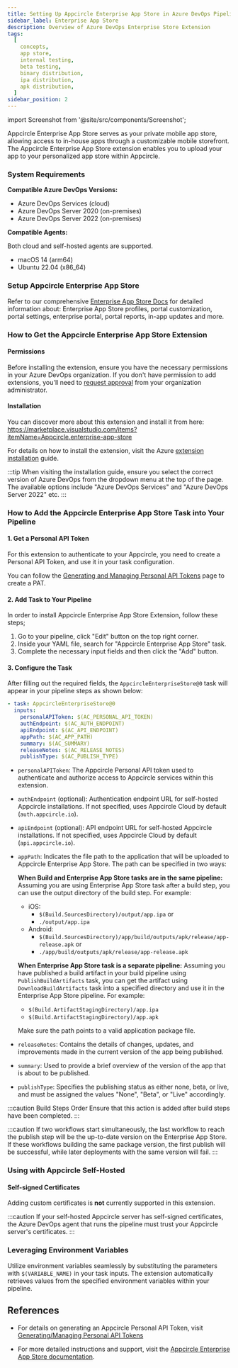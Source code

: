 ```yaml
---
title: Setting Up Appcircle Enterprise App Store in Azure DevOps Pipeline
sidebar_label: Enterprise App Store
description: Overview of Azure DevOps Enterprise Store Extension
tags:
  [
    concepts,
    app store,
    internal testing,
    beta testing,
    binary distribution,
    ipa distribution,
    apk distribution,
  ]
sidebar_position: 2
---
```


import Screenshot from '@site/src/components/Screenshot';

<!-- ATTENTION: Documentation at README of this extension's repository
has table of contents that references to the titles in this document. -->

Appcircle Enterprise App Store serves as your private mobile app store, allowing access to in-house apps through a customizable mobile storefront. The Appcircle Enterprise App Store extension enables you to upload your app to your personalized app store within Appcircle.

### System Requirements

**Compatible Azure DevOps Versions:**

- Azure DevOps Services (cloud)
- Azure DevOps Server 2020 (on-premises)
- Azure DevOps Server 2022 (on-premises)

**Compatible Agents:**

Both cloud and self-hosted agents are supported.

- macOS 14 (arm64)
- Ubuntu 22.04 (x86_64)

### Setup Appcircle Enterprise App Store

Refer to our comprehensive [Enterprise App Store Docs](/enterprise-app-store) for detailed information about: Enterprise App Store profiles, portal customization, portal settings, enterprise portal, portal reports, in-app updates and more.

### How to Get the Appcircle Enterprise App Store Extension

#### Permissions

Before installing the extension, ensure you have the necessary permissions in your Azure DevOps organization. If you don't have permission to add extensions, you'll need to [request approval](https://learn.microsoft.com/en-us/azure/devops/marketplace/request-extensions) from your organization administrator.

#### Installation

You can discover more about this extension and install it from here:
https://marketplace.visualstudio.com/items?itemName=Appcircle.enterprise-app-store

For details on how to install the extension, visit the Azure [extension installation](https://learn.microsoft.com/en-us/azure/devops/marketplace/install-extension) guide.

:::tip
When visiting the installation guide, ensure you select the correct version of Azure DevOps from the dropdown menu at the top of the page. The available options include "Azure DevOps Services" and "Azure DevOps Server 2022" etc.
:::

### How to Add the Appcircle Enterprise App Store Task into Your Pipeline

#### 1. Get a Personal API Token

For this extension to authenticate to your Appcircle, you need to create a Personal API Token, and use it in your task configuration.

You can follow the [Generating and Managing Personal API Tokens](/account/my-organization/security/personal-api-token) page to create a PAT.

#### 2. Add Task to Your Pipeline

In order to install Appcircle Enterprise App Store Extension, follow these steps;

1. Go to your pipeline, click "Edit" button on the top right corner.
   <Screenshot url='https://cdn.appcircle.io/docs/assets/testing-distribution-azure-pipeline-edit.png' />
2. Inside your YAML file, search for "Appcircle Enterprise App Store" task.
   <Screenshot url='https://cdn.appcircle.io/docs/assets/SP-242_azure_ent_store_task.png' />
3. Complete the necessary input fields and then click the "Add" button.

#### 3. Configure the Task

After filling out the required fields, the `AppcircleEnterpriseStore@0` task will appear in your pipeline steps as shown below:

```yaml
- task: AppcircleEnterpriseStore@0
  inputs:
    personalAPIToken: $(AC_PERSONAL_API_TOKEN)
    authEndpoint: $(AC_AUTH_ENDPOINT)
    apiEndpoint: $(AC_API_ENDPOINT)
    appPath: $(AC_APP_PATH)
    summary: $(AC_SUMMARY)
    releaseNotes: $(AC_RELEASE_NOTES)
    publishType: $(AC_PUBLISH_TYPE)
```

- `personalAPIToken`: The Appcircle Personal API token used to authenticate and authorize access to Appcircle services within this extension.
- `authEndpoint` (optional): Authentication endpoint URL for self-hosted Appcircle installations. If not specified, uses Appcircle Cloud by default (`auth.appcircle.io`).
- `apiEndpoint` (optional): API endpoint URL for self-hosted Appcircle installations. If not specified, uses Appcircle Cloud by default (`api.appcircle.io`).
- `appPath`: Indicates the file path to the application that will be uploaded to Appcircle Enterprise App Store. The path can be specified in two ways:

  **When Build and Enterprise App Store tasks are in the same pipeline:**
  Assuming you are using Enterprise App Store task after a build step, you can use the output directory of the build step. For example:
  - iOS:
    - `$(Build.SourcesDirectory)/output/app.ipa` or
    - `./output/app.ipa`
  - Android:
    - `$(Build.SourcesDirectory)/app/build/outputs/apk/release/app-release.apk` or
    - `./app/build/outputs/apk/release/app-release.apk`
  
  **When Enterprise App Store task is a separate pipeline:**
  Assuming you have published a build artifact in your build pipeline using `PublishBuildArtifacts` task, you can get the artifact using `DownloadBuildArtifacts` task into a specified directory and use it in the Enterprise App Store pipeline. For example:
  - `$(Build.ArtifactStagingDirectory)/app.ipa`
  - `$(Build.ArtifactStagingDirectory)/app.apk`
  
  Make sure the path points to a valid application package file.

- `releaseNotes`: Contains the details of changes, updates, and improvements made in the current version of the app being published.
- `summary`: Used to provide a brief overview of the version of the app that is about to be published.
- `publishType`: Specifies the publishing status as either none, beta, or live, and must be assigned the values "None", "Beta", or "Live" accordingly.

:::caution Build Steps Order
Ensure that this action is added after build steps have been completed.
:::

:::caution
If two workflows start simultaneously, the last workflow to reach the publish step will be the up-to-date version on the Enterprise App Store. If these workflows building the same package version, the first publish will be successful, while later deployments with the same version will fail.
:::

### Using with Appcircle Self-Hosted

#### Self-signed Certificates

Adding custom certificates is **not** currently supported in this extension.

:::caution
If your self-hosted Appcircle server has self-signed certificates, the Azure DevOps agent that runs the pipeline must trust your Appcircle server's certificates.
:::

### Leveraging Environment Variables

Utilize environment variables seamlessly by substituting the parameters with `$(VARIABLE_NAME)` in your task inputs. The extension automatically retrieves values from the specified environment variables within your pipeline.

## References

- For details on generating an Appcircle Personal API Token, visit [Generating/Managing Personal API Tokens](/account/my-organization/security/personal-api-token)

- For more detailed instructions and support, visit the [Appcircle Enterprise App Store documentation](/enterprise-app-store).
